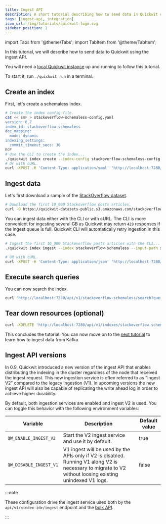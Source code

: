 ```yaml
---
title: Ingest API
description: A short tutorial describing how to send data in Quickwit using the ingest API
tags: [ingest-api, integration]
icon_url: /img/tutorials/quickwit-logo.svg
sidebar_position: 1
---
```


import Tabs from '@theme/Tabs';
import TabItem from '@theme/TabItem';

In this tutorial, we will describe how to send data to Quickwit using the ingest API.

You will need a [local Quickwit instance](../get-started/installation) up and running to follow this tutorial.

To start it, run `./quickwit run` in a terminal.

## Create an index

First, let's create a schemaless index.

```bash
# Create the index config file.
cat << EOF > stackoverflow-schemaless-config.yaml
version: 0.7
index_id: stackoverflow-schemaless
doc_mapping:
  mode: dynamic
indexing_settings:
  commit_timeout_secs: 30
EOF
# Use the CLI to create the index...
./quickwit index create --index-config stackoverflow-schemaless-config.yaml
# Or with cURL.
curl -XPOST -H 'Content-Type: application/yaml' 'http://localhost:7280/api/v1/indexes' --data-binary @stackoverflow-schemaless-config.yaml
```

## Ingest data

Let's first download a sample of the [StackOverflow dataset](https://www.kaggle.com/stackoverflow/stacksample).

```bash
# Download the first 10_000 Stackoverflow posts articles.
curl -O https://quickwit-datasets-public.s3.amazonaws.com/stackoverflow.posts.transformed-10000.json
```

You can ingest data either with the CLI or with cURL. The CLI is more convenient for ingesting several GB as Quickwit may return `429` responses if the ingest queue is full. Quickwit CLI will automatically retry ingestion in this case.

```bash
# Ingest the first 10_000 Stackoverflow posts articles with the CLI...
./quickwit index ingest --index stackoverflow-schemaless --input-path stackoverflow.posts.transformed-10000.json --force

# OR with cURL.
curl -XPOST -H 'Content-Type: application/json' 'http://localhost:7280/api/v1/stackoverflow-schemaless/ingest?commit=force' --data-binary @stackoverflow.posts.transformed-10000.json
```

## Execute search queries

You can now search the index.

```bash
curl 'http://localhost:7280/api/v1/stackoverflow-schemaless/search?query=body:python'
```

## Tear down resources (optional)

```bash
curl -XDELETE 'http://localhost:7280/api/v1/indexes/stackoverflow-schemaless'
```

This concludes the tutorial. You can now move on to the [next tutorial](/docs/ingest-data/kafka.md) to learn how to ingest data from Kafka.

## Ingest API versions

In 0.9, Quickwit introduced a new version of the ingest API that enables distributing the indexing in the cluster regardless of the node that received the ingest request. This new ingestion service is often referred to as "Ingest V2" compared to the legacy ingestion (V1). In upcoming versions the new ingest API will also be capable of replicating the write ahead log in order to achieve higher durability.

By default, both ingestion services are enabled and ingest V2 is used. You can toggle this behavior with the following environment variables:

| Variable              | Description   | Default value |
| --------------------- | --------------|-------------- |
| `QW_ENABLE_INGEST_V2` | Start the V2 ingest service and use it by default. | true | 
| `QW_DISABLE_INGEST_V1`| V1 ingest will be used by the APIs only if V2 is disabled. Running V1 along V2 is necessary to migrate to V2 without loosing existing unindexed V1 logs. | false |

:::note

These configuration drive the ingest service used both by the `api/v1/<index-id>/ingest` endpoint and the [bulk API](../reference/es_compatible_api.md#_bulk--batch-ingestion-endpoint).

:::
